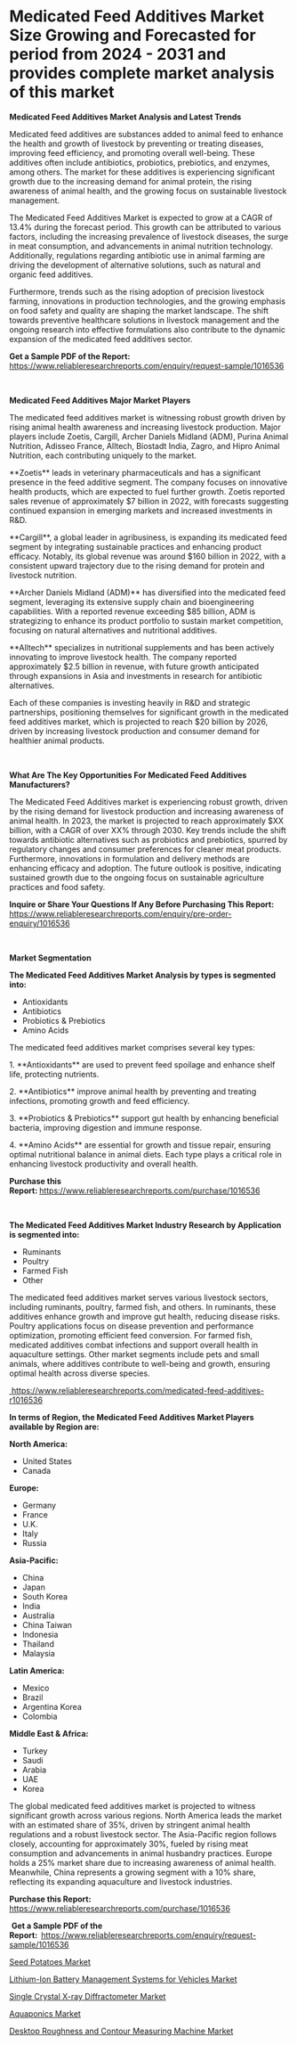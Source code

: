 <p><h1>Medicated Feed Additives Market Size Growing and Forecasted for period from 2024 - 2031 and provides complete market analysis of this market</h1></p><p><strong>Medicated Feed Additives Market Analysis and Latest Trends</strong></p>
<p><p>Medicated feed additives are substances added to animal feed to enhance the health and growth of livestock by preventing or treating diseases, improving feed efficiency, and promoting overall well-being. These additives often include antibiotics, probiotics, prebiotics, and enzymes, among others. The market for these additives is experiencing significant growth due to the increasing demand for animal protein, the rising awareness of animal health, and the growing focus on sustainable livestock management.</p><p>The Medicated Feed Additives Market is expected to grow at a CAGR of 13.4% during the forecast period. This growth can be attributed to various factors, including the increasing prevalence of livestock diseases, the surge in meat consumption, and advancements in animal nutrition technology. Additionally, regulations regarding antibiotic use in animal farming are driving the development of alternative solutions, such as natural and organic feed additives. </p><p>Furthermore, trends such as the rising adoption of precision livestock farming, innovations in production technologies, and the growing emphasis on food safety and quality are shaping the market landscape. The shift towards preventive healthcare solutions in livestock management and the ongoing research into effective formulations also contribute to the dynamic expansion of the medicated feed additives sector.</p></p>
<p><strong>Get a Sample PDF of the Report:&nbsp;</strong> <a href="https://www.reliableresearchreports.com/enquiry/request-sample/1016536?utm_campaign=10&utm_medium=2&utm_source=Github&utm_content=ia&utm_term=01112024&utm_id=medicated-feed-additives">https://www.reliableresearchreports.com/enquiry/request-sample/1016536</a></p>
<p>&nbsp;</p>
<p><strong>Medicated Feed Additives Major Market Players</strong></p>
<p><p>The medicated feed additives market is witnessing robust growth driven by rising animal health awareness and increasing livestock production. Major players include Zoetis, Cargill, Archer Daniels Midland (ADM), Purina Animal Nutrition, Adisseo France, Alltech, Biostadt India, Zagro, and Hipro Animal Nutrition, each contributing uniquely to the market.</p><p>**Zoetis** leads in veterinary pharmaceuticals and has a significant presence in the feed additive segment. The company focuses on innovative health products, which are expected to fuel further growth. Zoetis reported sales revenue of approximately $7 billion in 2022, with forecasts suggesting continued expansion in emerging markets and increased investments in R&D.</p><p>**Cargill**, a global leader in agribusiness, is expanding its medicated feed segment by integrating sustainable practices and enhancing product efficacy. Notably, its global revenue was around $160 billion in 2022, with a consistent upward trajectory due to the rising demand for protein and livestock nutrition.</p><p>**Archer Daniels Midland (ADM)** has diversified into the medicated feed segment, leveraging its extensive supply chain and bioengineering capabilities. With a reported revenue exceeding $85 billion, ADM is strategizing to enhance its product portfolio to sustain market competition, focusing on natural alternatives and nutritional additives.</p><p>**Alltech** specializes in nutritional supplements and has been actively innovating to improve livestock health. The company reported approximately $2.5 billion in revenue, with future growth anticipated through expansions in Asia and investments in research for antibiotic alternatives.</p><p>Each of these companies is investing heavily in R&D and strategic partnerships, positioning themselves for significant growth in the medicated feed additives market, which is projected to reach $20 billion by 2026, driven by increasing livestock production and consumer demand for healthier animal products.</p></p>
<p>&nbsp;</p>
<p><strong>What Are The Key Opportunities For Medicated Feed Additives Manufacturers?</strong></p>
<p><p>The Medicated Feed Additives market is experiencing robust growth, driven by the rising demand for livestock production and increasing awareness of animal health. In 2023, the market is projected to reach approximately $XX billion, with a CAGR of over XX% through 2030. Key trends include the shift towards antibiotic alternatives such as probiotics and prebiotics, spurred by regulatory changes and consumer preferences for cleaner meat products. Furthermore, innovations in formulation and delivery methods are enhancing efficacy and adoption. The future outlook is positive, indicating sustained growth due to the ongoing focus on sustainable agriculture practices and food safety.</p></p>
<p><strong>Inquire or Share Your Questions If Any Before Purchasing This Report:</strong> <a href="https://www.reliableresearchreports.com/enquiry/pre-order-enquiry/1016536?utm_campaign=10&utm_medium=2&utm_source=Github&utm_content=ia&utm_term=01112024&utm_id=medicated-feed-additives">https://www.reliableresearchreports.com/enquiry/pre-order-enquiry/1016536</a></p>
<p>&nbsp;</p>
<p><strong>Market Segmentation</strong></p>
<p><strong>The Medicated Feed Additives Market Analysis by types is segmented into:</strong></p>
<p><ul><li>Antioxidants</li><li>Antibiotics</li><li>Probiotics & Prebiotics</li><li>Amino Acids</li></ul></p>
<p><p>The medicated feed additives market comprises several key types: </p><p>1. **Antioxidants** are used to prevent feed spoilage and enhance shelf life, protecting nutrients. </p><p>2. **Antibiotics** improve animal health by preventing and treating infections, promoting growth and feed efficiency. </p><p>3. **Probiotics & Prebiotics** support gut health by enhancing beneficial bacteria, improving digestion and immune response. </p><p>4. **Amino Acids** are essential for growth and tissue repair, ensuring optimal nutritional balance in animal diets. Each type plays a critical role in enhancing livestock productivity and overall health.</p></p>
<p><strong>Purchase this Report:&nbsp;</strong><a href="https://www.reliableresearchreports.com/purchase/1016536?utm_campaign=10&utm_medium=2&utm_source=Github&utm_content=ia&utm_term=01112024&utm_id=medicated-feed-additives">https://www.reliableresearchreports.com/purchase/1016536</a></p>
<p>&nbsp;</p>
<p><strong>The Medicated Feed Additives Market Industry Research by Application is segmented into:</strong></p>
<p><ul><li>Ruminants</li><li>Poultry</li><li>Farmed Fish</li><li>Other</li></ul></p>
<p><p>The medicated feed additives market serves various livestock sectors, including ruminants, poultry, farmed fish, and others. In ruminants, these additives enhance growth and improve gut health, reducing disease risks. Poultry applications focus on disease prevention and performance optimization, promoting efficient feed conversion. For farmed fish, medicated additives combat infections and support overall health in aquaculture settings. Other market segments include pets and small animals, where additives contribute to well-being and growth, ensuring optimal health across diverse species.</p></p>
<p><a href="https://www.reliableresearchreports.com/medicated-feed-additives-r1016536?utm_campaign=10&utm_medium=2&utm_source=Github&utm_content=ia&utm_term=01112024&utm_id=medicated-feed-additives">&nbsp;https://www.reliableresearchreports.com/medicated-feed-additives-r1016536</a></p>
<p><strong>In terms of Region, the Medicated Feed Additives Market Players available by Region are:</strong></p>
<p>
    <p> <strong> North America: </strong>
        <ul>
            <li>United States</li>
            <li>Canada</li>
        </ul>
        </p> 
    <p> <strong> Europe: </strong>
        <ul>
            <li>Germany</li>
            <li>France</li>
            <li>U.K.</li>
            <li>Italy</li>
            <li>Russia</li>
        </ul>
        </p> 
    <p> <strong> Asia-Pacific: </strong>
        <ul>
            <li>China</li>
            <li>Japan</li>
            <li>South Korea</li>
            <li>India</li>
            <li>Australia</li>
            <li>China Taiwan</li>
            <li>Indonesia</li>
            <li>Thailand</li>
            <li>Malaysia</li>
        </ul>
        </p> 
    <p> <strong> Latin America: </strong>
        <ul>
            <li>Mexico</li>
            <li>Brazil</li>
            <li>Argentina Korea</li>
            <li>Colombia</li>
        </ul>
        </p> 
    <p> <strong> Middle East & Africa: </strong>
        <ul>
            <li>Turkey</li>
            <li>Saudi</li>
            <li>Arabia</li>
            <li>UAE</li>
            <li>Korea</li>
        </ul>
    </p>
    </p>
<p><p>The global medicated feed additives market is projected to witness significant growth across various regions. North America leads the market with an estimated share of 35%, driven by stringent animal health regulations and a robust livestock sector. The Asia-Pacific region follows closely, accounting for approximately 30%, fueled by rising meat consumption and advancements in animal husbandry practices. Europe holds a 25% market share due to increasing awareness of animal health. Meanwhile, China represents a growing segment with a 10% share, reflecting its expanding aquaculture and livestock industries.</p></p>
<p><strong>Purchase this Report: </strong><a href="https://www.reliableresearchreports.com/purchase/1016536?utm_campaign=10&utm_medium=2&utm_source=Github&utm_content=ia&utm_term=01112024&utm_id=medicated-feed-additives">https://www.reliableresearchreports.com/purchase/1016536</a></p>
<p>&nbsp;<strong>Get a Sample PDF of the Report:&nbsp;&nbsp;</strong><a href="https://www.reliableresearchreports.com/enquiry/request-sample/1016536?utm_campaign=10&utm_medium=2&utm_source=Github&utm_content=ia&utm_term=01112024&utm_id=medicated-feed-additives">https://www.reliableresearchreports.com/enquiry/request-sample/1016536</a></p>
<p><strong></strong></p>
<p><p><a href="https://github.com/JubayerMia832/Market-Research-Report-List-1/blob/main/seed-potatoes-market.md?utm_campaign=10&utm_medium=2&utm_source=Github&utm_content=ia&utm_term=01112024&utm_id=medicated-feed-additives">Seed Potatoes Market</a></p><p><a href="https://www.linkedin.com/pulse/global-lithium-ion-battery-management-systems-vehicles-9n4ue?utm_campaign=10&utm_medium=2&utm_source=Github&utm_content=ia&utm_term=01112024&utm_id=medicated-feed-additives">Lithium-Ion Battery Management Systems for Vehicles Market</a></p><p><a href="https://issuu.com/reportprime-2/docs/single-crystal-x-ray-diffractometer_10c48ef012682f?utm_campaign=10&utm_medium=2&utm_source=Github&utm_content=ia&utm_term=01112024&utm_id=medicated-feed-additives">Single Crystal X-ray Diffractometer Market</a></p><p><a href="https://github.com/kimhelmer83/Market-Research-Report-List-1/blob/main/aquaponics-market.md?utm_campaign=10&utm_medium=2&utm_source=Github&utm_content=ia&utm_term=01112024&utm_id=medicated-feed-additives">Aquaponics Market</a></p><p><a href="https://issuu.com/reportprime-2/docs/desktop-roughness-and-contour-measu_69291e54ea9eea?utm_campaign=10&utm_medium=2&utm_source=Github&utm_content=ia&utm_term=01112024&utm_id=medicated-feed-additives">Desktop Roughness and Contour Measuring Machine Market</a></p></p>
